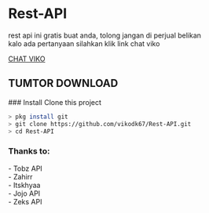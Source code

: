 <h1 href="https://viko-api.herokuapp.com/">Rest-API</h1>
<p>rest api ini gratis buat anda, tolong jangan di perjual belikan<br>kalo ada pertanyaan silahkan klik link chat viko</p>
<a href="https://api.whatsapp.com/send/?phone=6285730265648&text=assalamualaikum&app_absent=0">CHAT VIKO</a>

<h2>TUMTOR DOWNLOAD</h2>
### Install
Clone this project

```bash
> pkg install git
> git clone https://github.com/vikodk67/Rest-API.git
> cd Rest-API
```
<h3>Thanks to:</h3>
<p>- Tobz API<br>- Zahirr<br>- Itskhyaa<br>- Jojo API<br>- Zeks API</p>
